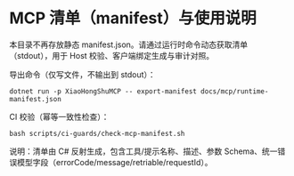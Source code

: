 # MCP 清单（manifest）与使用说明

本目录不再存放静态 manifest.json。请通过运行时命令动态获取清单（stdout），用于 Host 校验、客户端绑定生成与审计对照。

导出命令（仅写文件，不输出到 stdout）：

```
dotnet run -p XiaoHongShuMCP -- export-manifest docs/mcp/runtime-manifest.json
```

CI 校验（幂等一致性检查）：

```
bash scripts/ci-guards/check-mcp-manifest.sh
```

说明：清单由 C# 反射生成，包含工具/提示名称、描述、参数 Schema、统一错误模型字段（errorCode/message/retriable/requestId）。
